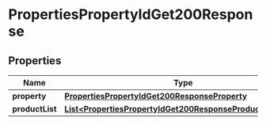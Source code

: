 

# PropertiesPropertyIdGet200Response


## Properties

| Name | Type | Description | Notes |
|------------ | ------------- | ------------- | -------------|
|**property** | [**PropertiesPropertyIdGet200ResponseProperty**](PropertiesPropertyIdGet200ResponseProperty.md) |  |  |
|**productList** | [**List&lt;PropertiesPropertyIdGet200ResponseProductListInner&gt;**](PropertiesPropertyIdGet200ResponseProductListInner.md) |  |  |



